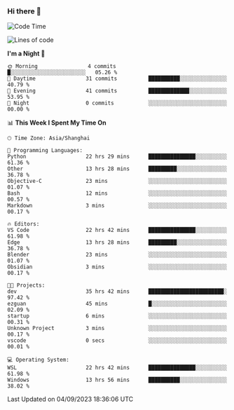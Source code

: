 ### Hi there 👋

<!--
**GwenKaplan/GwenKaplan** is a ✨ _special_ ✨ repository because its `README.md` (this file) appears on your GitHub profile.

Here are some ideas to get you started:

- 🔭 I’m currently working on ...
- 🌱 I’m currently learning ...
- 👯 I’m looking to collaborate on ...
- 🤔 I’m looking for help with ...
- 💬 Ask me about ...
- 📫 How to reach me: ...
- 😄 Pronouns: ...
- ⚡ Fun fact: ...
-->

<!--START_SECTION:waka-->
![Code Time](http://img.shields.io/badge/Code%20Time-528%20hrs%2031%20mins-blue)

![Lines of code](https://img.shields.io/badge/From%20Hello%20World%20I%27ve%20Written-113.1%20thousand%20lines%20of%20code-blue)

**I'm a Night 🦉** 

```text
🌞 Morning                4 commits           █░░░░░░░░░░░░░░░░░░░░░░░░   05.26 % 
🌆 Daytime                31 commits          ██████████░░░░░░░░░░░░░░░   40.79 % 
🌃 Evening                41 commits          █████████████░░░░░░░░░░░░   53.95 % 
🌙 Night                  0 commits           ░░░░░░░░░░░░░░░░░░░░░░░░░   00.00 % 
```


📊 **This Week I Spent My Time On** 

```text
🕑︎ Time Zone: Asia/Shanghai

💬 Programming Languages: 
Python                   22 hrs 29 mins      ███████████████░░░░░░░░░░   61.36 % 
Other                    13 hrs 28 mins      █████████░░░░░░░░░░░░░░░░   36.78 % 
Objective-C              23 mins             ░░░░░░░░░░░░░░░░░░░░░░░░░   01.07 % 
Bash                     12 mins             ░░░░░░░░░░░░░░░░░░░░░░░░░   00.57 % 
Markdown                 3 mins              ░░░░░░░░░░░░░░░░░░░░░░░░░   00.17 % 

🔥 Editors: 
VS Code                  22 hrs 42 mins      ███████████████░░░░░░░░░░   61.98 % 
Edge                     13 hrs 28 mins      █████████░░░░░░░░░░░░░░░░   36.78 % 
Blender                  23 mins             ░░░░░░░░░░░░░░░░░░░░░░░░░   01.07 % 
Obsidian                 3 mins              ░░░░░░░░░░░░░░░░░░░░░░░░░   00.17 % 

🐱‍💻 Projects: 
dev                      35 hrs 42 mins      ████████████████████████░   97.42 % 
ezguan                   45 mins             █░░░░░░░░░░░░░░░░░░░░░░░░   02.09 % 
startup                  6 mins              ░░░░░░░░░░░░░░░░░░░░░░░░░   00.31 % 
Unknown Project          3 mins              ░░░░░░░░░░░░░░░░░░░░░░░░░   00.17 % 
vscode                   0 secs              ░░░░░░░░░░░░░░░░░░░░░░░░░   00.01 % 

💻 Operating System: 
WSL                      22 hrs 42 mins      ███████████████░░░░░░░░░░   61.98 % 
Windows                  13 hrs 56 mins      ██████████░░░░░░░░░░░░░░░   38.02 % 
```


 Last Updated on 04/09/2023 18:36:06 UTC
<!--END_SECTION:waka-->
